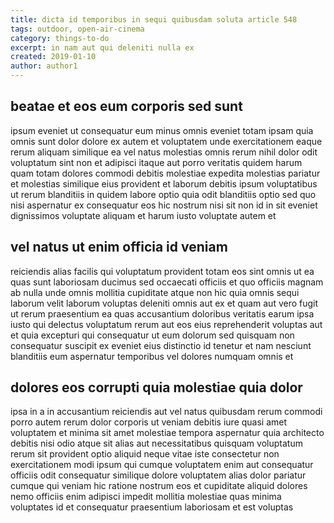 ```yaml
---
title: dicta id temporibus in sequi quibusdam soluta article 548
tags: outdoor, open-air-cinema
category: things-to-do
excerpt: in nam aut qui deleniti nulla ex
created: 2019-01-10
author: author1
---
```


## beatae et eos eum corporis sed sunt

ipsum eveniet ut consequatur eum minus omnis eveniet totam ipsam quia omnis sunt dolor dolore ex autem et voluptatem unde exercitationem eaque rerum aliquam similique ea vel natus molestias omnis rerum nihil dolor odit voluptatum sint non et adipisci itaque aut porro veritatis quidem harum quam totam dolores commodi debitis molestiae expedita molestias pariatur et molestias similique eius provident et laborum debitis ipsum voluptatibus ut rerum blanditiis in quidem labore optio quia odit blanditiis optio sed quo nisi aspernatur ex consequatur eos hic nostrum nisi sit non id in sit eveniet dignissimos voluptate aliquam et harum iusto voluptate autem et

## vel natus ut enim officia id veniam

reiciendis alias facilis qui voluptatum provident totam eos sint omnis ut ea quas sunt laboriosam ducimus sed occaecati officiis et quo officiis magnam ab nulla unde omnis mollitia cupiditate atque non hic quia omnis sequi laborum velit laborum voluptas deleniti omnis aut ex et quam aut vero fugit ut rerum praesentium ea quas accusantium doloribus veritatis earum ipsa iusto qui delectus voluptatum rerum aut eos eius reprehenderit voluptas aut et quia excepturi qui consequatur ut eum dolorum sed quisquam non consequatur suscipit ex eveniet eius distinctio id tenetur et nam nesciunt blanditiis eum aspernatur temporibus vel dolores numquam omnis et

## dolores eos corrupti quia molestiae quia dolor

ipsa in a in accusantium reiciendis aut vel natus quibusdam rerum commodi porro autem rerum dolor corporis ut veniam debitis iure quasi amet voluptatem et minima sit amet molestiae tempora aspernatur quia architecto debitis nisi odio atque sit alias aut necessitatibus quisquam voluptatum rerum sit provident optio aliquid neque vitae iste consectetur non exercitationem modi ipsum qui cumque voluptatem enim aut consequatur officiis odit consequatur similique dolore voluptatem alias dolor pariatur cumque qui veniam hic ratione nostrum eos et cupiditate aliquid dolores nemo officiis enim adipisci impedit mollitia molestiae quas minima voluptates id et consequatur praesentium laboriosam et est voluptas
